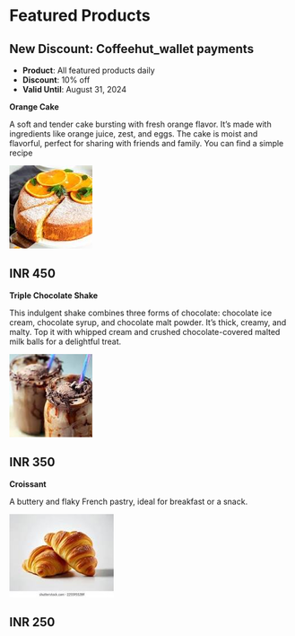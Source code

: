 # Featured Products

## New Discount: Coffeehut_wallet payments
- **Product**: All featured products daily
- **Discount**: 10% off
- **Valid Until**: August 31, 2024
  
**Orange Cake**

A soft and tender cake bursting with fresh orange flavor. It’s made with ingredients like orange juice, zest, and eggs. The cake is moist and flavorful, perfect for sharing with friends and family. You can find a simple recipe 

![Orangecake](Orangecake.jpeg)

INR 450
---

**Triple Chocolate Shake**

This indulgent shake combines three forms of chocolate: chocolate ice cream, chocolate syrup, and chocolate malt powder. It’s thick, creamy, and malty. Top it with whipped cream and crushed chocolate-covered malted milk balls for a delightful treat. 

![tripleshake](tripleshake.jpeg)

INR 350
---

**Croissant**

A buttery and flaky French pastry, ideal for breakfast or a snack.

![Croissant](Croissant.jpeg)

INR 250
---
